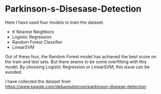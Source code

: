 # Parkinson-s-Disesase-Detection
Here I have used four models to train the dataset.
* K Nearest Neighbors
* Logistic Regression
* Random Forest Classifier
* LinearSVM

Out of these four, the Random Forest model has achieved the best score on the train and test sets. But there seems to be some overfitting with this model.
By choosing Logistic Regression or LinearSVM, this issue can be avoided.

I have collected the dataset from https://www.kaggle.com/debasisdotcom/parkinson-disease-detection

